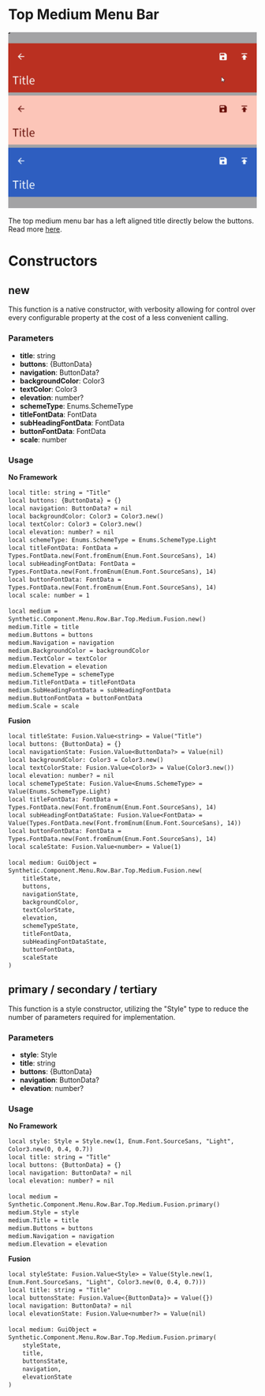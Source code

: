 # Top Medium Menu Bar

![Preview](preview.gif)

The top medium menu bar has a left aligned title directly below the buttons. Read more [here](https://m3.material.io/components/top-app-bar/overview).
# Constructors


## new
This function is a native constructor, with verbosity allowing for control over every configurable property at the cost of a less convenient calling.

### Parameters
- **title**: string
- **buttons**: {ButtonData}
- **navigation**: ButtonData?
- **backgroundColor**: Color3
- **textColor**: Color3
- **elevation**: number?
- **schemeType**: Enums.SchemeType
- **titleFontData**: FontData
- **subHeadingFontData**: FontData
- **buttonFontData**: FontData
- **scale**: number


### Usage

**No Framework**
```luau
local title: string = "Title"
local buttons: {ButtonData} = {}
local navigation: ButtonData? = nil
local backgroundColor: Color3 = Color3.new()
local textColor: Color3 = Color3.new()
local elevation: number? = nil
local schemeType: Enums.SchemeType = Enums.SchemeType.Light
local titleFontData: FontData = Types.FontData.new(Font.fromEnum(Enum.Font.SourceSans), 14)
local subHeadingFontData: FontData = Types.FontData.new(Font.fromEnum(Enum.Font.SourceSans), 14)
local buttonFontData: FontData = Types.FontData.new(Font.fromEnum(Enum.Font.SourceSans), 14)
local scale: number = 1

local medium = Synthetic.Component.Menu.Row.Bar.Top.Medium.Fusion.new()
medium.Title = title
medium.Buttons = buttons
medium.Navigation = navigation
medium.BackgroundColor = backgroundColor
medium.TextColor = textColor
medium.Elevation = elevation
medium.SchemeType = schemeType
medium.TitleFontData = titleFontData
medium.SubHeadingFontData = subHeadingFontData
medium.ButtonFontData = buttonFontData
medium.Scale = scale
```

**Fusion**
```luau
local titleState: Fusion.Value<string> = Value("Title")
local buttons: {ButtonData} = {}
local navigationState: Fusion.Value<ButtonData?> = Value(nil)
local backgroundColor: Color3 = Color3.new()
local textColorState: Fusion.Value<Color3> = Value(Color3.new())
local elevation: number? = nil
local schemeTypeState: Fusion.Value<Enums.SchemeType> = Value(Enums.SchemeType.Light)
local titleFontData: FontData = Types.FontData.new(Font.fromEnum(Enum.Font.SourceSans), 14)
local subHeadingFontDataState: Fusion.Value<FontData> = Value(Types.FontData.new(Font.fromEnum(Enum.Font.SourceSans), 14))
local buttonFontData: FontData = Types.FontData.new(Font.fromEnum(Enum.Font.SourceSans), 14)
local scaleState: Fusion.Value<number> = Value(1)

local medium: GuiObject = Synthetic.Component.Menu.Row.Bar.Top.Medium.Fusion.new(
	titleState,
	buttons,
	navigationState,
	backgroundColor,
	textColorState,
	elevation,
	schemeTypeState,
	titleFontData,
	subHeadingFontDataState,
	buttonFontData,
	scaleState
)
```
## primary / secondary / tertiary
This function is a style constructor, utilizing the "Style" type to reduce the number of parameters required for implementation.

### Parameters
- **style**: Style
- **title**: string
- **buttons**: {ButtonData}
- **navigation**: ButtonData?
- **elevation**: number?


### Usage

**No Framework**
```luau
local style: Style = Style.new(1, Enum.Font.SourceSans, "Light", Color3.new(0, 0.4, 0.7))
local title: string = "Title"
local buttons: {ButtonData} = {}
local navigation: ButtonData? = nil
local elevation: number? = nil

local medium = Synthetic.Component.Menu.Row.Bar.Top.Medium.Fusion.primary()
medium.Style = style
medium.Title = title
medium.Buttons = buttons
medium.Navigation = navigation
medium.Elevation = elevation
```

**Fusion**
```luau
local styleState: Fusion.Value<Style> = Value(Style.new(1, Enum.Font.SourceSans, "Light", Color3.new(0, 0.4, 0.7)))
local title: string = "Title"
local buttonsState: Fusion.Value<{ButtonData}> = Value({})
local navigation: ButtonData? = nil
local elevationState: Fusion.Value<number?> = Value(nil)

local medium: GuiObject = Synthetic.Component.Menu.Row.Bar.Top.Medium.Fusion.primary(
	styleState,
	title,
	buttonsState,
	navigation,
	elevationState
)
```